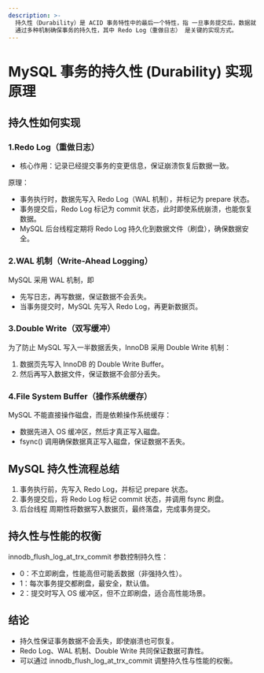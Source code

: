```yaml
---
description: >-
  持久性（Durability）是 ACID 事务特性中的最后一个特性，指 一旦事务提交后，数据就会被永久保存，即使系统崩溃或断电，数据也不会丢失。MySQL
  通过多种机制确保事务的持久性，其中 Redo Log（重做日志） 是关键的实现方式。
---
```


# MySQL 事务的持久性 (Durability) 实现原理

## 持久性如何实现

### 1.Redo Log（重做日志）

* 核心作用：记录已经提交事务的变更信息，保证崩溃恢复后数据一致。

原理：

* 事务执行时，数据先写入 Redo Log（WAL 机制），并标记为 prepare 状态。
* 事务提交后，Redo Log 标记为 commit 状态，此时即使系统崩溃，也能恢复数据。
* MySQL 后台线程定期将 Redo Log 持久化到数据文件（刷盘），确保数据安全。

### 2.WAL 机制（Write-Ahead Logging）

MySQL 采用 WAL 机制，即

* 先写日志，再写数据，保证数据不会丢失。
* 当事务提交时，MySQL 先写入 Redo Log，再更新数据页。

### 3.Double Write（双写缓冲）

为了防止 MySQL 写入一半数据丢失，InnoDB 采用 Double Write 机制：

1. 数据页先写入 InnoDB 的 Double Write Buffer。
2. 然后再写入数据文件，保证数据不会部分丢失。

### 4.File System Buffer（操作系统缓存）

MySQL 不能直接操作磁盘，而是依赖操作系统缓存：

* 数据先进入 OS 缓冲区，然后才真正写入磁盘。
* fsync() 调用确保数据真正写入磁盘，保证数据不丢失。

## MySQL 持久性流程总结

1. 事务执行前，先写入 Redo Log，并标记 prepare 状态。
2. 事务提交后，将 Redo Log 标记 commit 状态，并调用 fsync 刷盘。
3. 后台线程 周期性将数据写入数据页，最终落盘，完成事务提交。

## 持久性与性能的权衡

innodb\_flush\_log\_at\_trx\_commit 参数控制持久性：

* 0：不立即刷盘，性能高但可能丢数据（非强持久性）。
* 1：每次事务提交都刷盘，最安全，默认值。
* 2：提交时写入 OS 缓冲区，但不立即刷盘，适合高性能场景。

## 结论

* 持久性保证事务数据不会丢失，即使崩溃也可恢复。
* Redo Log、WAL 机制、Double Write 共同保证数据可靠性。
* 可以通过 innodb\_flush\_log\_at\_trx\_commit 调整持久性与性能的权衡。
